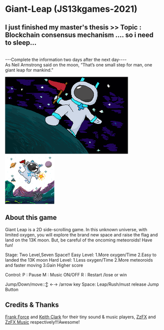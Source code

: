 # Giant-Leap (JS13kgames-2021)
## I just finished my master's thesis >> Topic : Blockchain consensus mechanism .... so i need to sleep...
<br>
---Complete the information two days after the next day----
<br>
As Neil Armstrong said on the moon, “That’s one small step for man, one giant leap for mankind.”

![](https://github.com/WMAR-9/Giant-Leap/raw/main/img/cover.png "Cover.png 400*250")
![](https://github.com/WMAR-9/Giant-Leap/raw/main/img/back.png "Back.png 160*160")  
## About this game
Giant Leap is a 2D side-scrolling game.
In this unknown universe, with limited oxygen, you will explore the brand new space and raise the flag and land on the 13K moon. But, be careful of the oncoming meteoroids! Have fun!

Stage:
Two Level,Seven Space!!
Easy Level:
 1.More oxygen/Time
 2.Easy to landed the 13K moon
Hard Level: 
 1.Less oxygen/Time
 2.More meteoroids and faster moving
 3.Gain Higher score

Control:
P : Pause
M : Music ON/OFF
R : Restart /lose or win

Jump/Down/move::↕️ ←→ /arrow key 
Space: Leap/Rush/must release Jump Button

## Credits & Thanks
[Frank Force](https://github.com/KilledByAPixel) and [Keith Clark](https://github.com/keithclark) for their tiny sound & music players, [ZzFX](https://github.com/KilledByAPixel/ZzFX) and [ZzFX Music](https://github.com/keithclark/ZzFXM) respectively!!!Awesome!

